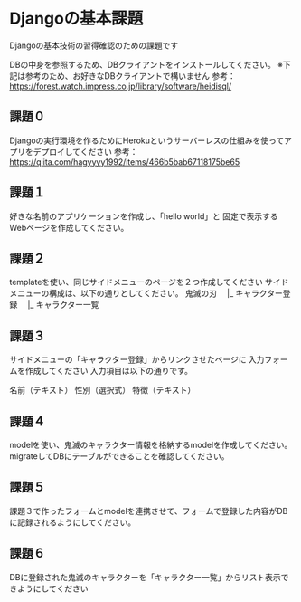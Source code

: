 # Djangoの基本課題
Djangoの基本技術の習得確認のための課題です

DBの中身を参照するため、DBクライアントをインストールしてください。
※下記は参考のため、お好きなDBクライアントで構いません
参考：https://forest.watch.impress.co.jp/library/software/heidisql/

## 課題０
Djangoの実行環境を作るためにHerokuというサーバーレスの仕組みを使ってアプリをデプロイしてください
参考：https://qiita.com/hagyyyy1992/items/466b5bab67118175be65

## 課題１
好きな名前のアプリケーションを作成し、「hello world」と
固定で表示するWebページを作成してください。

## 課題２
templateを使い、同じサイドメニューのページを２つ作成してください
サイドメニューの構成は、以下の通りとしてください。
鬼滅の刃
　|_ キャラクター登録
　|_ キャラクター一覧

## 課題３
サイドメニューの「キャラクター登録」からリンクさせたページに
入力フォームを作成してください
入力項目は以下の通りです。

名前（テキスト）
性別（選択式）
特徴（テキスト）

## 課題４
modelを使い、鬼滅のキャラクター情報を格納するmodelを作成してください。
migrateしてDBにテーブルができることを確認してください。

## 課題５
課題３で作ったフォームとmodelを連携させて、フォームで登録した内容がDBに記録されるようにしてください。

## 課題６
DBに登録された鬼滅のキャラクターを「キャラクター一覧」からリスト表示できようにしてください

